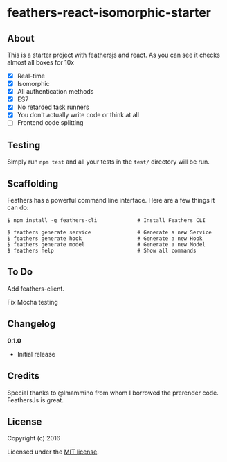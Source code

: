 # feathers-react-isomorphic-starter

> 

## About

This is a starter project with feathersjs and react. As you can see it checks almost all boxes for 10x

- [x] Real-time
- [x] Isomorphic
- [x] All authentication methods
- [x] ES7
- [x] No retarded task runners
- [x] You don't actually write code or think at all
- [ ] Frontend code splitting

## Testing

Simply run `npm test` and all your tests in the `test/` directory will be run.

## Scaffolding

Feathers has a powerful command line interface. Here are a few things it can do:

```
$ npm install -g feathers-cli             # Install Feathers CLI

$ feathers generate service               # Generate a new Service
$ feathers generate hook                  # Generate a new Hook
$ feathers generate model                 # Generate a new Model
$ feathers help                           # Show all commands
```

## To Do

Add feathers-client.

Fix Mocha testing

## Changelog

__0.1.0__

- Initial release

## Credits

Special thanks to @lmammino from whom I borrowed the prerender code. FeathersJs is great.

## License

Copyright (c) 2016

Licensed under the [MIT license](LICENSE).
